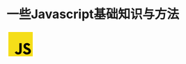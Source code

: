 # 一些Javascript基础知识与方法

<!-- ![JavaScript](/image/javascript.png) -->
![JavaScript](/svg/javascript.svg)
